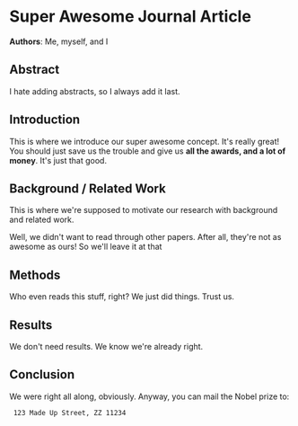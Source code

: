 # Super Awesome Journal Article
**Authors**: Me, myself, and I

## Abstract
I hate adding abstracts, so I always add it last.

## Introduction

This is where we introduce our super awesome concept. It's really great! You should just save us the trouble and give us **all the awards, and a lot of money**. It's just that good.


## Background / Related Work

This is where we're supposed to motivate our research with background and related work. 

Well, we didn't want to read through other papers. After all, they're not as awesome as ours! So we'll leave it at that

## Methods

Who even reads this stuff, right? We just did things. Trust us.

## Results
We don't need results. We know we're already right.


## Conclusion

We were right all along, obviously. Anyway, you can mail the Nobel prize to:

```
 123 Made Up Street, ZZ 11234
```


